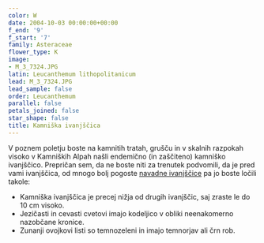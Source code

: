 ```yaml
---
color: W
date: 2004-10-03 00:00:00+00:00
f_end: '9'
f_start: '7'
family: Asteraceae
flower_type: K
image:
- M_3_7324.JPG
latin: Leucanthemum lithopolitanicum
lead: M_3_7324.JPG
lead_sample: false
order: Leucanthemum
parallel: false
petals_joined: false
star_shape: false
title: Kamniška ivanjščica
---
```

V poznem poletju boste na kamnitih tratah, grušču in v skalnih razpokah visoko v Kamniških Alpah našli endemično (in zaščiteno) kamniško ivanjščico. Prepričan sem, da ne boste niti za trenutek podvomili, da je pred vami ivanjščica, od mnogo bolj pogoste [navadne ivanjščice](../../leucanthemumircutianum/navadna-ivanjš&#269;ica/) pa jo boste ločili takole:

-   Kamniška ivanjščica je precej nižja od drugih ivanjščic, saj zraste le do 10 cm visoko.
-   Jezičasti in cevasti cvetovi imajo kodeljico v obliki neenakomerno nazobčane kronice.
-   Zunanji ovojkovi listi so temnozeleni in imajo temnorjav ali črn rob.
